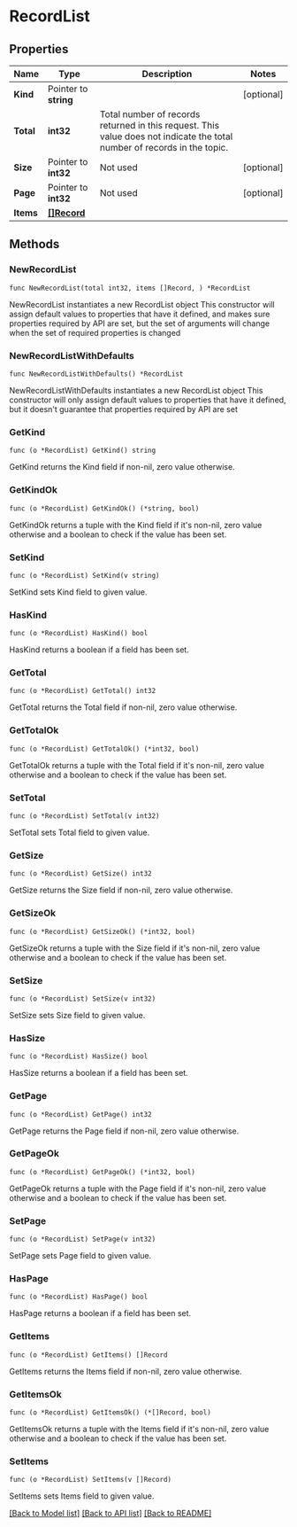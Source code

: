 # RecordList

## Properties

Name | Type | Description | Notes
------------ | ------------- | ------------- | -------------
**Kind** | Pointer to **string** |  | [optional] 
**Total** | **int32** | Total number of records returned in this request. This value does not indicate the total number of records in the topic. | 
**Size** | Pointer to **int32** | Not used | [optional] 
**Page** | Pointer to **int32** | Not used | [optional] 
**Items** | [**[]Record**](Record.md) |  | 

## Methods

### NewRecordList

`func NewRecordList(total int32, items []Record, ) *RecordList`

NewRecordList instantiates a new RecordList object
This constructor will assign default values to properties that have it defined,
and makes sure properties required by API are set, but the set of arguments
will change when the set of required properties is changed

### NewRecordListWithDefaults

`func NewRecordListWithDefaults() *RecordList`

NewRecordListWithDefaults instantiates a new RecordList object
This constructor will only assign default values to properties that have it defined,
but it doesn't guarantee that properties required by API are set

### GetKind

`func (o *RecordList) GetKind() string`

GetKind returns the Kind field if non-nil, zero value otherwise.

### GetKindOk

`func (o *RecordList) GetKindOk() (*string, bool)`

GetKindOk returns a tuple with the Kind field if it's non-nil, zero value otherwise
and a boolean to check if the value has been set.

### SetKind

`func (o *RecordList) SetKind(v string)`

SetKind sets Kind field to given value.

### HasKind

`func (o *RecordList) HasKind() bool`

HasKind returns a boolean if a field has been set.

### GetTotal

`func (o *RecordList) GetTotal() int32`

GetTotal returns the Total field if non-nil, zero value otherwise.

### GetTotalOk

`func (o *RecordList) GetTotalOk() (*int32, bool)`

GetTotalOk returns a tuple with the Total field if it's non-nil, zero value otherwise
and a boolean to check if the value has been set.

### SetTotal

`func (o *RecordList) SetTotal(v int32)`

SetTotal sets Total field to given value.


### GetSize

`func (o *RecordList) GetSize() int32`

GetSize returns the Size field if non-nil, zero value otherwise.

### GetSizeOk

`func (o *RecordList) GetSizeOk() (*int32, bool)`

GetSizeOk returns a tuple with the Size field if it's non-nil, zero value otherwise
and a boolean to check if the value has been set.

### SetSize

`func (o *RecordList) SetSize(v int32)`

SetSize sets Size field to given value.

### HasSize

`func (o *RecordList) HasSize() bool`

HasSize returns a boolean if a field has been set.

### GetPage

`func (o *RecordList) GetPage() int32`

GetPage returns the Page field if non-nil, zero value otherwise.

### GetPageOk

`func (o *RecordList) GetPageOk() (*int32, bool)`

GetPageOk returns a tuple with the Page field if it's non-nil, zero value otherwise
and a boolean to check if the value has been set.

### SetPage

`func (o *RecordList) SetPage(v int32)`

SetPage sets Page field to given value.

### HasPage

`func (o *RecordList) HasPage() bool`

HasPage returns a boolean if a field has been set.

### GetItems

`func (o *RecordList) GetItems() []Record`

GetItems returns the Items field if non-nil, zero value otherwise.

### GetItemsOk

`func (o *RecordList) GetItemsOk() (*[]Record, bool)`

GetItemsOk returns a tuple with the Items field if it's non-nil, zero value otherwise
and a boolean to check if the value has been set.

### SetItems

`func (o *RecordList) SetItems(v []Record)`

SetItems sets Items field to given value.



[[Back to Model list]](../README.md#documentation-for-models) [[Back to API list]](../README.md#documentation-for-api-endpoints) [[Back to README]](../README.md)


